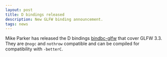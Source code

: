 ```yaml
---
layout: post
title: D bindings released
description: New GLFW binding announcement.
tags: news
---
```


Mike Parker has released the D bindings
[bindbc-glfw](https://github.com/BindBC/bindbc-glfw) that cover GLFW 3.3.  They
are `@nogc` and `nothrow` compatible and can be compiled for compatibility with
`-betterC`.
